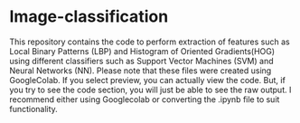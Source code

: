 # Image-classification
This repository contains the code to perform extraction of features such as Local Binary Patterns (LBP) and Histogram of Oriented Gradients(HOG) using different classifiers such as Support Vector Machines (SVM) and Neural Networks (NN). 
Please note that these files were created using GoogleColab. If you select preview, you can actually view the code. But, if you try to see the code section, you will just be able to see the raw output. I recommend either using Googlecolab or converting the .ipynb file to suit functionality.
